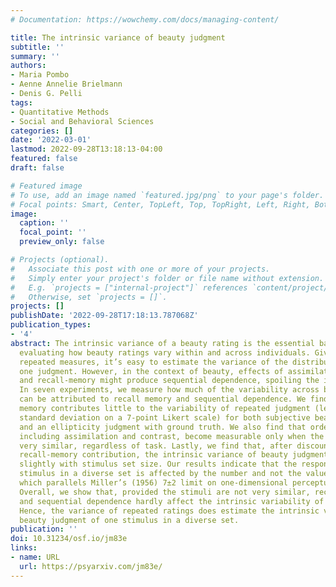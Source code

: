 ```yaml
---
# Documentation: https://wowchemy.com/docs/managing-content/

title: The intrinsic variance of beauty judgment
subtitle: ''
summary: ''
authors:
- Maria Pombo
- Aenne Annelie Brielmann
- Denis G. Pelli
tags:
- Quantitative Methods
- Social and Behavioral Sciences
categories: []
date: '2022-03-01'
lastmod: 2022-09-28T13:18:13-04:00
featured: false
draft: false

# Featured image
# To use, add an image named `featured.jpg/png` to your page's folder.
# Focal points: Smart, Center, TopLeft, Top, TopRight, Left, Right, BottomLeft, Bottom, BottomRight.
image:
  caption: ''
  focal_point: ''
  preview_only: false

# Projects (optional).
#   Associate this post with one or more of your projects.
#   Simply enter your project's folder or file name without extension.
#   E.g. `projects = ["internal-project"]` references `content/project/deep-learning/index.md`.
#   Otherwise, set `projects = []`.
projects: []
publishDate: '2022-09-28T17:18:13.787068Z'
publication_types:
- '4'
abstract: The intrinsic variance of a beauty rating is the essential baseline for
  evaluating how beauty ratings vary within and across individuals. Given independent
  repeated measures, it’s easy to estimate the variance of the distribution underlying
  one judgment. However, in the context of beauty, effects of assimilation, contrast,
  and recall-memory might produce sequential dependence, spoiling the independence.
  In seven experiments, we measure how much of the variability across beauty ratings
  can be attributed to recall memory and sequential dependence. We find that recall
  memory contributes little to the variability of repeated judgment (less than 0.7
  standard deviation on a 7-point Likert scale) for both subjective beauty ratings
  and an ellipticity judgment with ground truth. We also find that order effects,
  including assimilation and contrast, become measurable only when the stimuli are
  very similar, regardless of task. Lastly, we find that, after discounting the small
  recall-memory contribution, the intrinsic variance of beauty judgment increases
  slightly with stimulus set size. Our results indicate that the response to a given
  stimulus in a diverse set is affected by the number and not the value of other stimuli,
  which parallels Miller’s (1956) 7±2 limit on one-dimensional perceptual categorization.
  Overall, we show that, provided the stimuli are not very similar, recall memory
  and sequential dependence hardly affect the intrinsic variability of beauty judgment.
  Hence, the variance of repeated ratings does estimate the intrinsic variance of
  beauty judgment of one stimulus in a diverse set.
publication: ''
doi: 10.31234/osf.io/jm83e
links:
- name: URL
  url: https://psyarxiv.com/jm83e/
---
```

